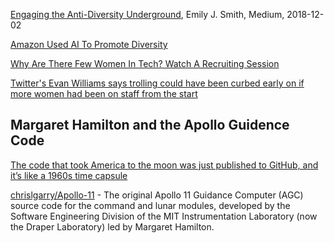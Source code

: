 [Engaging the Anti-Diversity Underground](https://medium.com/s/story/its-time-to-revisit-the-infamous-google-memo-367e3b9c3a29), 
Emily J. Smith, Medium, 2018-12-02

[Amazon Used AI To Promote Diversity](https://mashable.com/article/amazon-sexist-recruiting-algorithm-gender-bias-ai/)

[Why Are There Few Women In Tech? Watch A Recruiting Session](https://www.wired.com/story/why-are-there-few-women-in-tech-watch-a-recruiting-session/)

[Twitter's Evan Williams says trolling could have been curbed early on if more women had been on staff from the start](https://www.linkedin.com/pulse/twitters-evan-williams-says-trolling-could-have-been-curbed-chang/)

## Margaret Hamilton and the Apollo Guidence Code

[The code that took America to the moon was just published to GitHub, and it’s like a 1960s time capsule](https://qz.com/726338/the-code-that-took-america-to-the-moon-was-just-published-to-github-and-its-like-a-1960s-time-capsule/)

[chrislgarry/Apollo-11](https://github.com/chrislgarry/Apollo-11/) - The original Apollo 11 Guidance Computer (AGC) source code for the command and lunar modules, developed by the Software Engineering Division of the MIT Instrumentation Laboratory (now the Draper Laboratory) led by Margaret Hamilton.
